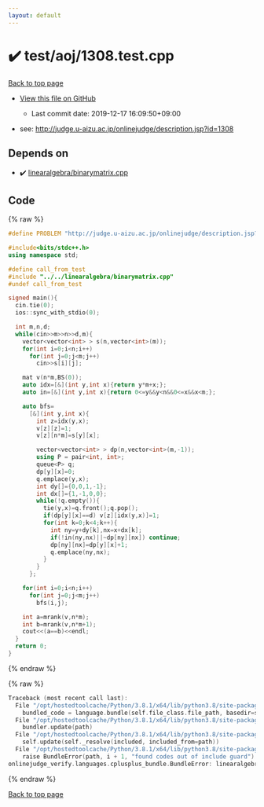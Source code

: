 ```yaml
---
layout: default
---
```


<!-- mathjax config similar to math.stackexchange -->
<script type="text/javascript" async
  src="https://cdnjs.cloudflare.com/ajax/libs/mathjax/2.7.5/MathJax.js?config=TeX-MML-AM_CHTML">
</script>
<script type="text/x-mathjax-config">
  MathJax.Hub.Config({
    TeX: { equationNumbers: { autoNumber: "AMS" }},
    tex2jax: {
      inlineMath: [ ['$','$'] ],
      processEscapes: true
    },
    "HTML-CSS": { matchFontHeight: false },
    displayAlign: "left",
    displayIndent: "2em"
  });
</script>

<script type="text/javascript" src="https://cdnjs.cloudflare.com/ajax/libs/jquery/3.4.1/jquery.min.js"></script>
<script src="https://cdn.jsdelivr.net/npm/jquery-balloon-js@1.1.2/jquery.balloon.min.js" integrity="sha256-ZEYs9VrgAeNuPvs15E39OsyOJaIkXEEt10fzxJ20+2I=" crossorigin="anonymous"></script>
<script type="text/javascript" src="../../../assets/js/copy-button.js"></script>
<link rel="stylesheet" href="../../../assets/css/copy-button.css" />


# :heavy_check_mark: test/aoj/1308.test.cpp

<a href="../../../index.html">Back to top page</a>

* <a href="{{ site.github.repository_url }}/blob/master/test/aoj/1308.test.cpp">View this file on GitHub</a>
    - Last commit date: 2019-12-17 16:09:50+09:00


* see: <a href="http://judge.u-aizu.ac.jp/onlinejudge/description.jsp?id=1308">http://judge.u-aizu.ac.jp/onlinejudge/description.jsp?id=1308</a>


## Depends on

* :heavy_check_mark: <a href="../../../library/linearalgebra/binarymatrix.cpp.html">linearalgebra/binarymatrix.cpp</a>


## Code

<a id="unbundled"></a>
{% raw %}
```cpp
#define PROBLEM "http://judge.u-aizu.ac.jp/onlinejudge/description.jsp?id=1308"

#include<bits/stdc++.h>
using namespace std;

#define call_from_test
#include "../../linearalgebra/binarymatrix.cpp"
#undef call_from_test

signed main(){
  cin.tie(0);
  ios::sync_with_stdio(0);

  int m,n,d;
  while(cin>>m>>n>>d,m){
    vector<vector<int> > s(n,vector<int>(m));
    for(int i=0;i<n;i++)
      for(int j=0;j<m;j++)
        cin>>s[i][j];

    mat v(n*m,BS(0));
    auto idx=[&](int y,int x){return y*m+x;};
    auto in=[&](int y,int x){return 0<=y&&y<n&&0<=x&&x<m;};

    auto bfs=
      [&](int y,int x){
        int z=idx(y,x);
        v[z][z]=1;
        v[z][n*m]=s[y][x];

        vector<vector<int> > dp(n,vector<int>(m,-1));
        using P = pair<int, int>;
        queue<P> q;
        dp[y][x]=0;
        q.emplace(y,x);
        int dy[]={0,0,1,-1};
        int dx[]={1,-1,0,0};
        while(!q.empty()){
          tie(y,x)=q.front();q.pop();
          if(dp[y][x]==d) v[z][idx(y,x)]=1;
          for(int k=0;k<4;k++){
            int ny=y+dy[k],nx=x+dx[k];
            if(!in(ny,nx)||~dp[ny][nx]) continue;
            dp[ny][nx]=dp[y][x]+1;
            q.emplace(ny,nx);
          }
        }
      };

    for(int i=0;i<n;i++)
      for(int j=0;j<m;j++)
        bfs(i,j);

    int a=mrank(v,n*m);
    int b=mrank(v,n*m+1);
    cout<<(a==b)<<endl;
  }
  return 0;
}

```
{% endraw %}

<a id="bundled"></a>
{% raw %}
```cpp
Traceback (most recent call last):
  File "/opt/hostedtoolcache/Python/3.8.1/x64/lib/python3.8/site-packages/onlinejudge_verify/docs.py", line 348, in write_contents
    bundled_code = language.bundle(self.file_class.file_path, basedir=self.cpp_source_path)
  File "/opt/hostedtoolcache/Python/3.8.1/x64/lib/python3.8/site-packages/onlinejudge_verify/languages/cplusplus.py", line 63, in bundle
    bundler.update(path)
  File "/opt/hostedtoolcache/Python/3.8.1/x64/lib/python3.8/site-packages/onlinejudge_verify/languages/cplusplus_bundle.py", line 182, in update
    self.update(self._resolve(included, included_from=path))
  File "/opt/hostedtoolcache/Python/3.8.1/x64/lib/python3.8/site-packages/onlinejudge_verify/languages/cplusplus_bundle.py", line 151, in update
    raise BundleError(path, i + 1, "found codes out of include guard")
onlinejudge_verify.languages.cplusplus_bundle.BundleError: linearalgebra/binarymatrix.cpp: line 5: found codes out of include guard

```
{% endraw %}

<a href="../../../index.html">Back to top page</a>

